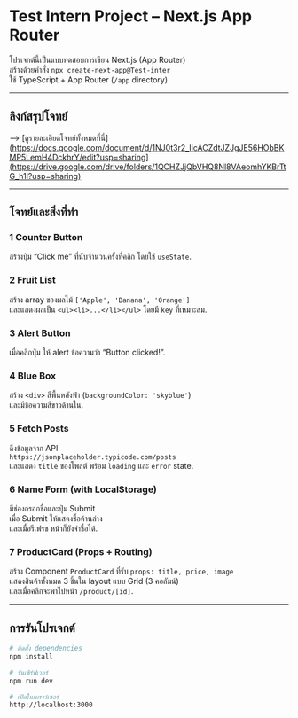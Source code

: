 #  Test Intern Project – Next.js App Router

โปรเจกต์นี้เป็นแบบทดสอบการเขียน Next.js (App Router)  
สร้างด้วยคำสั่ง `npx create-next-app@Test-inter`  
ใช้ TypeScript + App Router (`/app` directory)

---

## ลิงก์สรุปโจทย์
--> [ดูรายละเอียดโจทย์ทั้งหมดที่นี่](https://docs.google.com/document/d/1NJ0t3r2_IicACZdtJZJgJE56HObBKMP5LemH4DckhrY/edit?usp=sharing](https://drive.google.com/drive/folders/1QCHZJjQbVHQ8Nl8VAeomhYKBrTtG_h1l?usp=sharing)

---

## โจทย์และสิ่งที่ทำ

### 1️ Counter Button
สร้างปุ่ม “Click me” ที่นับจำนวนครั้งที่คลิก โดยใช้ `useState`.

### 2️ Fruit List
สร้าง array ของผลไม้ `['Apple', 'Banana', 'Orange']`  
และแสดงผลเป็น `<ul><li>...</li></ul>` โดยมี `key` ที่เหมาะสม.

### 3️ Alert Button
เมื่อคลิกปุ่ม ให้ alert ข้อความว่า “Button clicked!”.

### 4️ Blue Box
สร้าง `<div>` สีพื้นหลังฟ้า (`backgroundColor: 'skyblue'`)  
และมีข้อความสีขาวด้านใน.

### 5️ Fetch Posts
ดึงข้อมูลจาก API  
`https://jsonplaceholder.typicode.com/posts`  
และแสดง `title` ของโพสต์ พร้อม `loading` และ `error` state.

### 6️ Name Form (with LocalStorage)
มีช่องกรอกชื่อและปุ่ม Submit  
เมื่อ Submit ให้แสดงชื่อด้านล่าง  
และเมื่อรีเฟรช หน้าก็ยังจำชื่อได้.

### 7️ ProductCard (Props + Routing)
สร้าง Component `ProductCard` ที่รับ `props: title, price, image`  
แสดงสินค้าทั้งหมด 3 ชิ้นใน layout แบบ Grid (3 คอลัมน์)  
และเมื่อคลิกจะพาไปหน้า `/product/[id]`.

---

## การรันโปรเจกต์

```bash
# ติดตั้ง dependencies
npm install

# รันเซิร์ฟเวอร์
npm run dev

# เปิดในเบราว์เซอร์
http://localhost:3000
